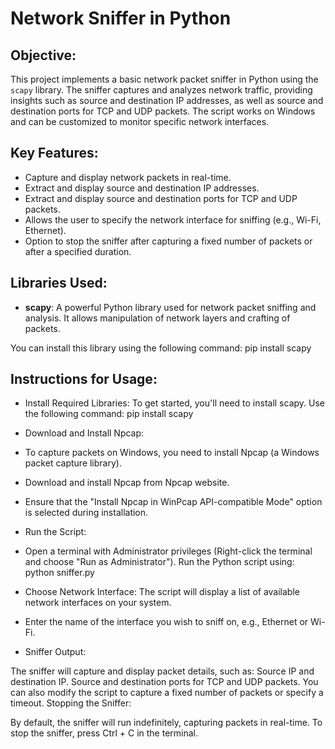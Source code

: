# Network Sniffer in Python

## Objective:
This project implements a basic network packet sniffer in Python using the `scapy` library. The sniffer captures and analyzes network traffic, providing insights such as source and destination IP addresses, as well as source and destination ports for TCP and UDP packets. The script works on Windows and can be customized to monitor specific network interfaces.

## Key Features:
- Capture and display network packets in real-time.
- Extract and display source and destination IP addresses.
- Extract and display source and destination ports for TCP and UDP packets.
- Allows the user to specify the network interface for sniffing (e.g., Wi-Fi, Ethernet).
- Option to stop the sniffer after capturing a fixed number of packets or after a specified duration.

## Libraries Used:
- **scapy**: A powerful Python library used for network packet sniffing and analysis. It allows manipulation of network layers and crafting of packets.

You can install this library using the following command:
pip install scapy

## Instructions for Usage:
- Install Required Libraries: To get started, you'll need to install scapy. Use the following command:
pip install scapy

- Download and Install Npcap:

- To capture packets on Windows, you need to install Npcap (a Windows packet capture library).
 - Download and install Npcap from Npcap website.
 - Ensure that the "Install Npcap in WinPcap API-compatible Mode" option is selected during installation.
 - Run the Script:

- Open a terminal with Administrator privileges (Right-click the terminal and choose "Run as Administrator").
Run the Python script using:
python sniffer.py

- Choose Network Interface:
The script will display a list of available network interfaces on your system.

- Enter the name of the interface you wish to sniff on, e.g., Ethernet or Wi-Fi.
- Sniffer Output:

The sniffer will capture and display packet details, such as:
Source IP and destination IP.
Source and destination ports for TCP and UDP packets.
You can also modify the script to capture a fixed number of packets or specify a timeout.
Stopping the Sniffer:

By default, the sniffer will run indefinitely, capturing packets in real-time.
To stop the sniffer, press Ctrl + C in the terminal.
